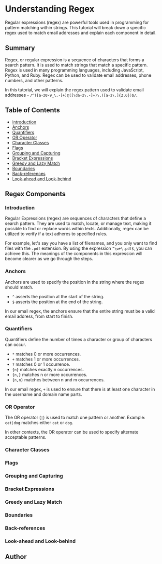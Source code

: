 # Understanding Regex

Regular expressions (regex) are powerful tools used in programming for pattern matching within strings. This tutorial will break down a specific regex used to match email addresses and explain each component in detail.


## Summary

Regex, or regular expression is a sequence of characters that forms a search pattern. It is used to match strings that match a specific pattern. Regex is used in many programming languages, including JavaScript, Python, and Ruby. Regex can be used to validate email addresses, phone numbers, and other patterns.

In this tutorial, we will explain the regex pattern used to validate email addresses - `/^([a-z0-9_\.-]+)@([\da-z\.-]+)\.([a-z\.]{2,6})$/`.

## Table of Contents

- [Introduction](#introduction)
- [Anchors](#anchors)
- [Quantifiers](#quantifiers)
- [OR Operator](#or-operator)
- [Character Classes](#character-classes)
- [Flags](#flags)
- [Grouping and Capturing](#grouping-and-capturing)
- [Bracket Expressions](#bracket-expressions)
- [Greedy and Lazy Match](#greedy-and-lazy-match)
- [Boundaries](#boundaries)
- [Back-references](#back-references)
- [Look-ahead and Look-behind](#look-ahead-and-look-behind)

## Regex Components

### Introduction

Regular Expressions (regex) are sequences of characters that define a search pattern. They are used to match, locate, or manage text, making it possible to find or replace words within texts. Additionally, regex can be utilized to verify if a text adheres to specified rules.

For example, let's say you have a list of filenames, and you only want to find files with the `.pdf` extension. By using the expression `^\w+\.pdf$`, you can achieve this. The meanings of the components in this expression will become clearer as we go through the steps.

### Anchors

Anchors are used to specify the position in the string where the regex should match.

- `^` asserts the position at the start of the string.
- `$` asserts the position at the end of the string.

In our email regex, the anchors ensure that the entire string must be a valid email address, from start to finish.

### Quantifiers

Quantifiers define the number of times a character or group of characters can occur.

- `*` matches 0 or more occurrences.
- `+` matches 1 or more occurrences.
- `?` matches 0 or 1 occurrence.
- `{n}` matches exactly n occurrences.
- `{n,}` matches n or more occurrences.
- `{n,m}` matches between n and m occurrences.

In our email regex, `+` is used to ensure that there is at least one character in the username and domain name parts.

### OR Operator

The OR operator (`|`) is used to match one pattern or another.
Example: `cat|dog` matches either `cat` or `dog`.

In other contexts, the OR operator can be used to specify alternate acceptable patterns.

### Character Classes



### Flags


### Grouping and Capturing



### Bracket Expressions


### Greedy and Lazy Match



### Boundaries


### Back-references




### Look-ahead and Look-behind


## Author
